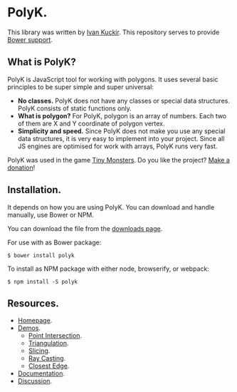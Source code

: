 # PolyK.

This library was written by [Ivan Kuckir](http://www.ivank.net). This repository serves to provide [Bower support](http://bower.io/search/?q=polyk).

## What is PolyK?

PolyK is JavaScript tool for working with polygons. It uses several basic principles to be super simple and super universal:

* **No classes.** PolyK does not have any classes or special data structures. PolyK consists of static functions only.
* **What is polygon?** For PolyK, polygon is an array of numbers. Each two of them are X and Y coordinate of polygon vertex.
* **Simplicity and speed.** Since PolyK does not make you use any special data structures, it is very easy to implement into your project. Since all JS engines are optimised for work with arrays, PolyK runs very fast.

PolyK was used in the game [Tiny Monsters](http://tinymonsters.ivank.net/). Do you like the project? [Make a donation](https://www.paypal.com/au/cgi-bin/webscr?cmd=_flow&SESSION=lVWmm5XwRF3D6AwScgjgqh6znJQXHcjKbhJQlW5pIizCZK6Pc8EtJVNwR_a&dispatch=50a222a57771920b6a3d7b606239e4d529b525e0b7e69bf0224adecfb0124e9b61f737ba21b081984719ecfa9a8ffe80733a1a700ced90ae)!

## Installation.

It depends on how you are using PolyK. You can download and handle manually, use Bower or NPM.

You can download the file from the [downloads page](http://polyk.ivank.net/?p=download).

For use with as Bower package:

    $ bower install polyk

To install as NPM package with either node, browserify, or webpack:

    $ npm install -S polyk

## Resources.

* [Homepage](http://polyk.ivank.net/).
* [Demos](http://polyk.ivank.net/?p=demos).
	* [Point Intersection](http://polyk.ivank.net/?p=demos&d=intersect).
	* [Triangulation](http://polyk.ivank.net/?p=demos&d=triangulate).
	* [Slicing](http://polyk.ivank.net/?p=demos&d=slice).
	* [Ray Casting](http://polyk.ivank.net/?p=demos&d=raycast).
	* [Closest Edge](http://polyk.ivank.net/?p=demos&d=closestedge).
* [Documentation](http://polyk.ivank.net/?p=documentation).
* [Discussion](http://polyk.ivank.net/?p=discussion).